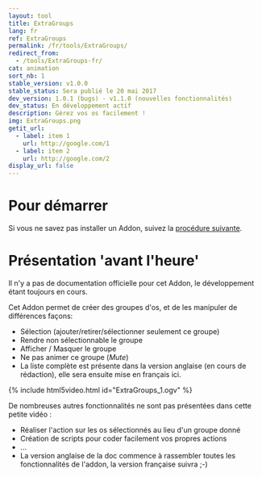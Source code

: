```yaml
---
layout: tool
title: ExtraGroups
lang: fr
ref: ExtraGroups
permalink: /fr/tools/ExtraGroups/
redirect_from:
  - /tools/ExtraGroups-fr/
cat: animation
sort_nb: 1
stable_version: v1.0.0
stable_status: Sera publié le 20 mai 2017
dev_version: 1.0.1 (bugs) - v1.1.0 (nouvelles fonctionnalités)
dev_status: En développement actif
description: Gérez vos os facilement !
img: ExtraGroups.png
getit_url:
  - label: item 1
    url: http://google.com/1
  - label: item 2
    url: http://google.com/2
display_url: false
---
```


# Pour démarrer
Si vous ne savez pas installer un Addon, suivez la [procédure suivante][1].  

# Présentation 'avant l'heure'  
Il n'y a pas de documentation officielle pour cet Addon, le développement étant toujours en cours.  

Cet Addon permet de créer des groupes d'os, et de les manipuler de différences façons:  

* Sélection (ajouter/retirer/sélectionner seulement ce groupe)  
* Rendre non sélectionnable le groupe  
* Afficher / Masquer le groupe  
* Ne pas animer ce groupe (*Mute*)  
* La liste complète est présente dans la version anglaise (en cours de rédaction), elle sera ensuite mise en français ici.

{% include html5video.html id="ExtraGroups_1.ogv" %}

De nombreuses autres fonctionnalités ne sont pas présentées dans cette petite vidéo :  

* Réaliser l'action sur les os sélectionnés au lieu d'un groupe donné  
* Création de scripts pour coder facilement vos propres actions  
* ...  
* La version anglaise de la doc commence à rassembler toutes les fonctionnalités de l'addon, la version française suivra ;-)

[1]: {{site.base_url}}/fr/AddonInstallation/
